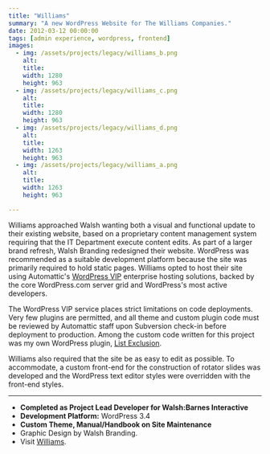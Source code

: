 ```yaml
---
title: "Williams"
summary: "A new WordPress Website for The Williams Companies."
date: 2012-03-12 00:00:00
tags: [admin experience, wordpress, frontend]
images:
  - img: /assets/projects/legacy/williams_b.png
    alt: 
    title: 
    width: 1280
    height: 963
  - img: /assets/projects/legacy/williams_c.png
    alt: 
    title: 
    width: 1280
    height: 963
  - img: /assets/projects/legacy/williams_d.png
    alt: 
    title: 
    width: 1263
    height: 963
  - img: /assets/projects/legacy/williams_a.png
    alt: 
    title: 
    width: 1263
    height: 963

---
```


Williams approached Walsh wanting both a visual and functional update to their existing website, based on a proprietary content management system requiring that the IT Department execute content edits. As part of a larger brand refresh, Walsh Branding redesigned their website. WordPress was recommended as a suitable development platform because the site was primarily required to hold static pages. Williams opted to host their site using Automattic's [WordPress VIP](http://vip.wordpress.com/) enterprise hosting solutions, backed by the core WordPress.com server grid and WordPress's most active developers.

The WordPress VIP service places strict limitations on code deployments. Very few plugins are permitted, and all theme and custom plugin code must be reviewed by Automattic staff upon Subversion check-in before deployment to production. Among the custom code written for this project was my own WordPress plugin, [List Exclusion](/project/list-exclusion-plugin).

Williams also required that the site be as easy to edit as possible. To accommodate, a custom front-end for the construction of rotator slides was developed and the WordPress text editor styles were overridden with the front-end styles.

---

*   **Completed as Project Lead Developer for Walsh:Barnes Interactive**
*   **Development Platform:** WordPress 3.4
*   **Custom Theme, Manual/Handbook on Site Maintenance**
*   Graphic Design by Walsh Branding.
*   Visit [Williams](http://co.williams.com).
